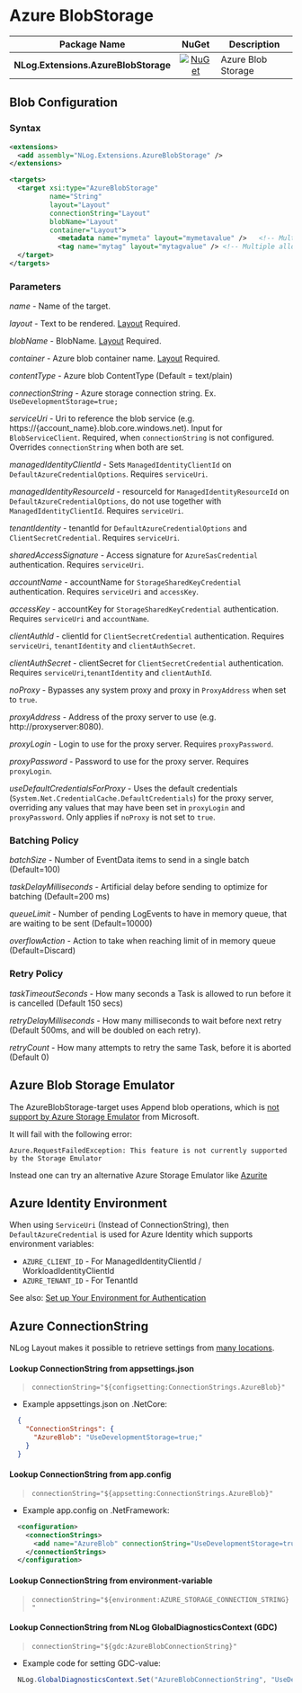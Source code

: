 # Azure BlobStorage

| Package Name                          | NuGet                 | Description |
| ------------------------------------- | :-------------------: | ----------- |
| **NLog.Extensions.AzureBlobStorage**  | [![NuGet](https://img.shields.io/nuget/v/NLog.Extensions.AzureBlobStorage.svg)](https://www.nuget.org/packages/NLog.Extensions.AzureBlobStorage/) | Azure Blob Storage |

## Blob Configuration

### Syntax
```xml
<extensions>
  <add assembly="NLog.Extensions.AzureBlobStorage" /> 
</extensions>

<targets>
  <target xsi:type="AzureBlobStorage"
          name="String"
          layout="Layout"
          connectionString="Layout"
          blobName="Layout"
          container="Layout">
            <metadata name="mymeta" layout="mymetavalue" />   <!-- Multiple allowed -->
            <tag name="mytag" layout="mytagvalue" /> <!-- Multiple allowed (Requires v2 storage accounts) -->
  </target>
</targets>
```

### Parameters

_name_ - Name of the target.

_layout_ - Text to be rendered. [Layout](https://github.com/NLog/NLog/wiki/Layouts) Required. 

_blobName_ - BlobName. [Layout](https://github.com/NLog/NLog/wiki/Layouts) Required. 

_container_ - Azure blob container name. [Layout](https://github.com/NLog/NLog/wiki/Layouts) Required.

_contentType_ - Azure blob ContentType (Default = text/plain)

_connectionString_ - Azure storage connection string. Ex. `UseDevelopmentStorage=true;`

_serviceUri_ - Uri to reference the blob service (e.g. https://{account_name}.blob.core.windows.net). Input for `BlobServiceClient`. Required, when `connectionString` is not configured. Overrides `connectionString` when both are set.

_managedIdentityClientId_ - Sets `ManagedIdentityClientId` on `DefaultAzureCredentialOptions`. Requires `serviceUri`.

_managedIdentityResourceId_ - resourceId for `ManagedIdentityResourceId` on `DefaultAzureCredentialOptions`, do not use together with `ManagedIdentityClientId`. Requires `serviceUri`.

_tenantIdentity_ - tenantId for `DefaultAzureCredentialOptions` and `ClientSecretCredential`. Requires `serviceUri`.

_sharedAccessSignature_ - Access signature for `AzureSasCredential` authentication. Requires `serviceUri`.

_accountName_ - accountName for `StorageSharedKeyCredential` authentication. Requires `serviceUri` and `accessKey`.

_accessKey_ - accountKey for `StorageSharedKeyCredential` authentication. Requires `serviceUri` and `accountName`.

_clientAuthId_ - clientId for `ClientSecretCredential` authentication. Requires `serviceUri`, `tenantIdentity` and `clientAuthSecret`.

_clientAuthSecret_ - clientSecret for `ClientSecretCredential` authentication. Requires `serviceUri`,`tenantIdentity` and `clientAuthId`.

_noProxy_ - Bypasses any system proxy and proxy in `ProxyAddress` when set to `true`.

_proxyAddress_ - Address of the proxy server to use (e.g. http://proxyserver:8080).

_proxyLogin_ - Login to use for the proxy server. Requires `proxyPassword`.

_proxyPassword_ - Password to use for the proxy server. Requires `proxyLogin`.

_useDefaultCredentialsForProxy_ - Uses the default credentials (`System.Net.CredentialCache.DefaultCredentials`) for the proxy server, overriding any values that may have been set in `proxyLogin` and `proxyPassword`.
Only applies if `noProxy` is not set to `true`.

### Batching Policy

_batchSize_ - Number of EventData items to send in a single batch (Default=100)

_taskDelayMilliseconds_ - Artificial delay before sending to optimize for batching (Default=200 ms)

_queueLimit_ - Number of pending LogEvents to have in memory queue, that are waiting to be sent (Default=10000)

_overflowAction_ - Action to take when reaching limit of in memory queue (Default=Discard)

### Retry Policy

_taskTimeoutSeconds_ - How many seconds a Task is allowed to run before it is cancelled (Default 150 secs)

_retryDelayMilliseconds_ - How many milliseconds to wait before next retry (Default 500ms, and will be doubled on each retry).

_retryCount_ - How many attempts to retry the same Task, before it is aborted (Default 0)

## Azure Blob Storage Emulator
The AzureBlobStorage-target uses Append blob operations, which is [not support by Azure Storage Emulator](https://docs.microsoft.com/en-us/azure/storage/common/storage-use-emulator#differences-for-blob-storage) from Microsoft.

It will fail with the following error:
```
Azure.RequestFailedException: This feature is not currently supported by the Storage Emulator
```

Instead one can try an alternative Azure Storage Emulator like [Azurite](https://github.com/azure/azurite)

## Azure Identity Environment
When using `ServiceUri` (Instead of ConnectionString), then `DefaultAzureCredential` is used for Azure Identity which supports environment variables:
- `AZURE_CLIENT_ID` - For ManagedIdentityClientId / WorkloadIdentityClientId
- `AZURE_TENANT_ID` - For TenantId

See also: [Set up Your Environment for Authentication](https://github.com/Azure/azure-sdk-for-go/wiki/Set-up-Your-Environment-for-Authentication)

## Azure ConnectionString

NLog Layout makes it possible to retrieve settings from [many locations](https://nlog-project.org/config/?tab=layout-renderers).

#### Lookup ConnectionString from appsettings.json
  > `connectionString="${configsetting:ConnectionStrings.AzureBlob}"`

* Example appsettings.json on .NetCore:

```json
  {
    "ConnectionStrings": {
      "AzureBlob": "UseDevelopmentStorage=true;"
    }
  }
```

#### Lookup ConnectionString from app.config

  > `connectionString="${appsetting:ConnectionStrings.AzureBlob}"`

* Example app.config on .NetFramework:

```xml
  <configuration>
    <connectionStrings>
      <add name="AzureBlob" connectionString="UseDevelopmentStorage=true;"/>
    </connectionStrings>
  </configuration>
```

#### Lookup ConnectionString from environment-variable

  > `connectionString="${environment:AZURE_STORAGE_CONNECTION_STRING}"`

#### Lookup ConnectionString from NLog GlobalDiagnosticsContext (GDC)

  > `connectionString="${gdc:AzureBlobConnectionString}"`

* Example code for setting GDC-value:

```c#
  NLog.GlobalDiagnosticsContext.Set("AzureBlobConnectionString", "UseDevelopmentStorage=true;");
```
